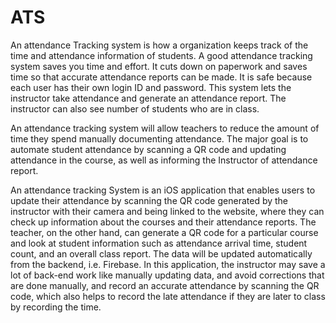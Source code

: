 # ATS 
An attendance Tracking system is how a organization keeps track of the time and attendance information of students. A good attendance tracking system saves you time and effort.  It cuts down on paperwork and saves time so that accurate attendance reports can be made. It is safe because each user has their own login ID and password. This system lets the instructor take attendance and generate an attendance report. The instructor can also see number of students who are in class.

An attendance tracking system will allow teachers to reduce the amount of time they spend manually documenting attendance. The major goal is to automate student attendance by scanning a QR code and updating attendance in the course, as well as informing the Instructor of attendance report.

An attendance tracking System is an  iOS application that enables users to update their attendance by scanning the QR code generated by the instructor with their camera and being linked to the website, where they can check up information about the courses and their attendance reports. The teacher, on the other hand, can generate a QR code for a particular course and look at student information such as attendance arrival time, student count, and an overall class report. The data will be updated automatically from the backend, i.e. Firebase. In this application, the instructor may save a lot of back-end work like manually updating data, and avoid corrections that are done manually, and record an accurate attendance by scanning the QR code, which also helps to record the late attendance if they are later to class by recording the time.
